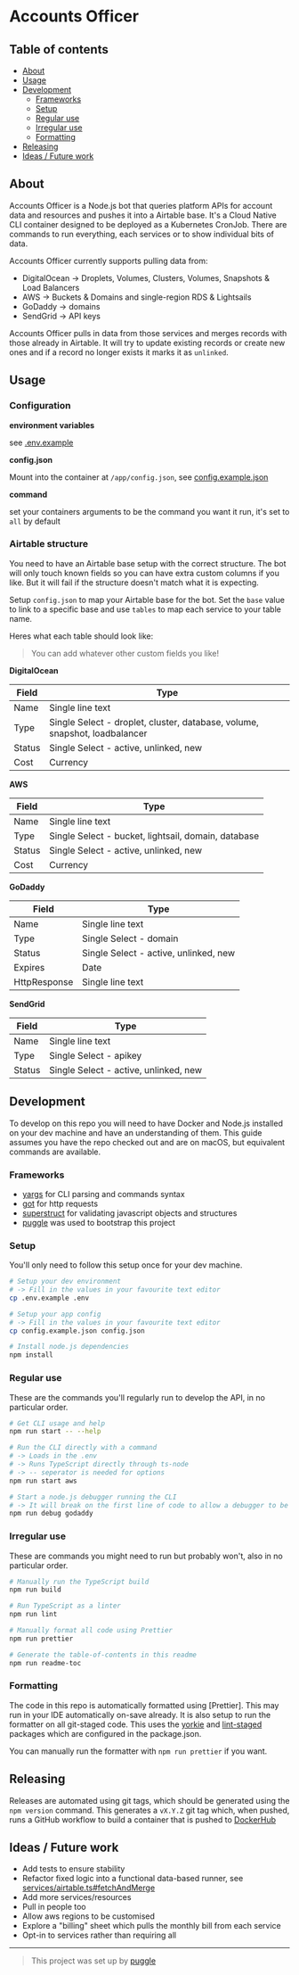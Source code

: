 # Accounts Officer

<!-- toc-head -->

## Table of contents

- [About](#about)
- [Usage](#usage)
- [Development](#development)
  - [Frameworks](#frameworks)
  - [Setup](#setup)
  - [Regular use](#regular-use)
  - [Irregular use](#irregular-use)
  - [Formatting](#formatting)
- [Releasing](#releasing)
- [Ideas / Future work](#ideas--future-work)

<!-- toc-tail -->

## About

Accounts Officer is a Node.js bot that queries platform APIs for account data
and resources and pushes it into a Airtable base.
It's a Cloud Native CLI container designed to be deployed as a Kubernetes CronJob.
There are commands to run everything, each services or to show individual bits of data.

Accounts Officer currently supports pulling data from:

- DigitalOcean → Droplets, Volumes, Clusters, Volumes, Snapshots & Load Balancers
- AWS → Buckets & Domains and single-region RDS & Lightsails
- GoDaddy → domains
- SendGrid → API keys

Accounts Officer pulls in data from those services and merges records
with those already in Airtable.
It will try to update existing records or create new ones
and if a record no longer exists it marks it as `unlinked`.

## Usage

### Configuration

**environment variables**

see [.env.example](/.env.example)

**config.json**

Mount into the container at `/app/config.json`,
see [config.example.json](/config.example.json)

**command**

set your containers arguments to be the command you want it run,
it's set to `all` by default

### Airtable structure

You need to have an Airtable base setup with the correct structure.
The bot will only touch known fields so you can have extra custom columns if you like.
But it will fail if the structure doesn't match what it is expecting.

Setup `config.json` to map your Airtable base for the bot.
Set the `base` value to link to a specific base
and use `tables` to map each service to your table name.

Heres what each table should look like:

> You can add whatever other custom fields you like!

**DigitalOcean**

| Field  | Type                                                                       |
| ------ | -------------------------------------------------------------------------- |
| Name   | Single line text                                                           |
| Type   | Single Select - droplet, cluster, database, volume, snapshot, loadbalancer |
| Status | Single Select - active, unlinked, new                                      |
| Cost   | Currency                                                                   |

**AWS**

| Field  | Type                                                |
| ------ | --------------------------------------------------- |
| Name   | Single line text                                    |
| Type   | Single Select - bucket, lightsail, domain, database |
| Status | Single Select - active, unlinked, new               |
| Cost   | Currency                                            |

**GoDaddy**

| Field        | Type                                  |
| ------------ | ------------------------------------- |
| Name         | Single line text                      |
| Type         | Single Select - domain                |
| Status       | Single Select - active, unlinked, new |
| Expires      | Date                                  |
| HttpResponse | Single line text                      |

**SendGrid**

| Field  | Type                                  |
| ------ | ------------------------------------- |
| Name   | Single line text                      |
| Type   | Single Select - apikey                |
| Status | Single Select - active, unlinked, new |

## Development

To develop on this repo you will need to have Docker and Node.js installed on your dev machine
and have an understanding of them.
This guide assumes you have the repo checked out and are on macOS,
but equivalent commands are available.

### Frameworks

- [yargs](https://yargs.js.org) for CLI parsing and commands syntax
- [got](https://github.com/sindresorhus/got#readme) for http requests
- [superstruct](https://docs.superstructjs.org) for validating javascript objects and structures
- [puggle](https://github.com/robb-j/puggle#readme) was used to bootstrap this project

### Setup

You'll only need to follow this setup once for your dev machine.

```bash
# Setup your dev environment
# -> Fill in the values in your favourite text editor
cp .env.example .env

# Setup your app config
# -> Fill in the values in your favourite text editor
cp config.example.json config.json

# Install node.js dependencies
npm install
```

### Regular use

These are the commands you'll regularly run to develop the API, in no particular order.

```bash
# Get CLI usage and help
npm run start -- --help

# Run the CLI directly with a command
# -> Loads in the .env
# -> Runs TypeScript directly through ts-node
# -> -- seperator is needed for options
npm run start aws

# Start a node.js debugger running the CLI
# -> It will break on the first line of code to allow a debugger to be attached (--inspect-brk)
npm run debug godaddy
```

### Irregular use

These are commands you might need to run but probably won't, also in no particular order.

```bash
# Manually run the TypeScript build
npm run build

# Run TypeScript as a linter
npm run lint

# Manually format all code using Prettier
npm run prettier

# Generate the table-of-contents in this readme
npm run readme-toc
```

### Formatting

The code in this repo is automatically formatted using [Prettier].
This may run in your IDE automatically on-save already.
It is also setup to run the formatter on all git-staged code.
This uses the [yorkie](https://www.npmjs.com/package/yorkie)
and [lint-staged](https://www.npmjs.com/package/lint-staged)
packages which are configured in the package.json.

You can manually run the formatter with `npm run prettier` if you want.

## Releasing

Releases are automated using git tags,
which should be generated using the `npm version` command.
This generates a `vX.Y.Z` git tag which, when pushed, runs a GitHub workflow
to build a container that is pushed to
[DockerHub](http://hub.docker.com/r/openlab/accounts-officer)

## Ideas / Future work

- Add tests to ensure stability
- Refactor fixed logic into a functional data-based runner, see [services/airtable.ts#fetchAndMerge](/src/services/airtable.ts)
- Add more services/resources
- Pull in people too
- Allow aws regions to be customised
- Explore a "billing" sheet which pulls the monthly bill from each service
- Opt-in to services rather than requiring all

---

> This project was set up by [puggle](https://npm.im/puggle)
